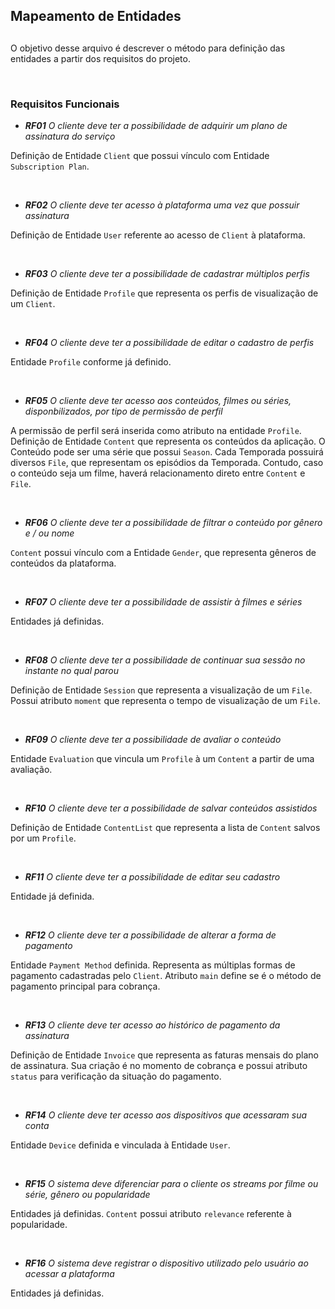 ## Mapeamento de Entidades
##

O objetivo desse arquivo é descrever o método para definição das entidades a partir dos requisitos do projeto.

<br>

### Requisitos Funcionais

- _**RF01**
O cliente deve ter a possibilidade de adquirir um plano de assinatura do serviço_

Definição de Entidade `Client` que possui vínculo com Entidade `Subscription Plan`.

<br>

- _**RF02** 
O cliente deve ter acesso à plataforma uma vez que possuir assinatura_

Definição de Entidade `User` referente ao acesso de `Client` à plataforma.

<br>

- _**RF03** 
O cliente deve ter a possibilidade de cadastrar múltiplos perfis_

Definição de Entidade `Profile` que representa os perfis de visualização de um `Client`.

<br>

- _**RF04** 
O cliente deve ter a possibilidade de editar o cadastro de perfis_

Entidade `Profile` conforme já definido.

<br>

- _**RF05** 
O cliente deve ter acesso aos conteúdos, filmes ou séries, disponbilizados, por tipo de permissão de perfil_

A permissão de perfil será inserida como atributo na entidade `Profile`. Definição de Entidade `Content` que representa os conteúdos da aplicação.
O Conteúdo pode ser uma série que possui `Season`. Cada Temporada possuirá diversos `File`, que representam os episódios da Temporada.
Contudo, caso o conteúdo seja um filme, haverá relacionamento direto entre `Content` e `File`.

<br>

- _**RF06** 
O cliente deve ter a possibilidade de filtrar o conteúdo por gênero e / ou nome_

`Content` possui vínculo com a Entidade `Gender`, que representa gêneros de conteúdos da plataforma.

<br>

- _**RF07** 
O cliente deve ter a possibilidade de assistir à filmes e séries_

Entidades já definidas.

<br>

- _**RF08** 
O cliente deve ter a possibilidade de continuar sua sessão no instante no qual parou_

Definição de Entidade `Session` que representa a visualização de um `File`. Possui atributo `moment` que representa o tempo de visualização de um `File`.

<br>

- _**RF09** 
O cliente deve ter a possibilidade de avaliar o conteúdo_

Entidade `Evaluation` que vincula um `Profile` à um `Content` a partir de uma avaliação.

<br>

- _**RF10** 
O cliente deve ter a possibilidade de salvar conteúdos assistidos_

Definição de Entidade `ContentList` que representa a lista de `Content` salvos por um `Profile`.

<br>

- _**RF11** 
O cliente deve ter a possibilidade de editar seu cadastro_

Entidade já definida.

<br>

- _**RF12** 
O cliente deve ter a possibilidade de alterar a forma de pagamento_

Entidade `Payment Method` definida. Representa as múltiplas formas de pagamento cadastradas pelo `Client`. Atributo `main` define se é o método de pagamento principal para cobrança.

<br>

- _**RF13** 
O cliente deve ter acesso ao histórico de pagamento da assinatura_

Definição de Entidade `Invoice` que representa as faturas mensais do plano de assinatura. Sua criação é no momento de cobrança e possui atributo `status` para verificação
da situação do pagamento.

<br>

- _**RF14** 
O cliente deve ter acesso aos dispositivos que acessaram sua conta_

Entidade `Device` definida e vinculada à Entidade `User`.

<br>

- _**RF15**
O sistema deve diferenciar para o cliente os streams por filme ou série, gênero ou popularidade_

Entidades já definidas. `Content` possui atributo `relevance` referente à popularidade.

<br>

- _**RF16**
O sistema deve registrar o dispositivo utilizado pelo usuário ao acessar a plataforma_

Entidades já definidas.

<br>